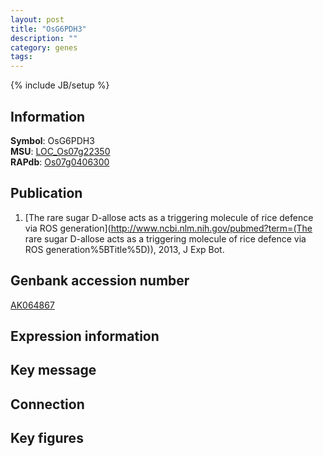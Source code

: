 ```yaml
---
layout: post
title: "OsG6PDH3"
description: ""
category: genes
tags: 
---
```

{% include JB/setup %}

## Information
__Symbol__: OsG6PDH3  
__MSU__: [LOC_Os07g22350](http://rice.plantbiology.msu.edu/cgi-bin/ORF_infopage.cgi?orf=LOC_Os07g22350)  
__RAPdb__: [Os07g0406300](http://rapdb.dna.affrc.go.jp/viewer/gbrowse_details/irgsp1?name=Os07g0406300)  

## Publication
1. [The rare sugar D-allose acts as a triggering molecule of rice defence via ROS generation](http://www.ncbi.nlm.nih.gov/pubmed?term=(The rare sugar D-allose acts as a triggering molecule of rice defence via ROS generation%5BTitle%5D)), 2013, J Exp Bot.

## Genbank accession number
[AK064867](http://www.ncbi.nlm.nih.gov/nuccore/AK064867)

## Expression information

## Key message

## Connection

## Key figures


